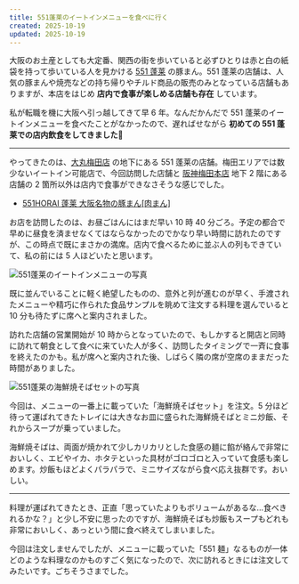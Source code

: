 ```yaml
---
title: 551蓬莱のイートインメニューを食べに行く
created: 2025-10-19
updated: 2025-10-19
---
```


大阪のお土産としても大定番、関西の街を歩いていると必ずひとりは赤と白の紙袋を持って歩いている人を見かける [551 蓬莱](https://www.551horai.co.jp/) の豚まん。551 蓬莱の店舗は、人気の豚まんや焼売などの持ち帰りやチルド商品の販売のみとなっている店舗もありますが、本店をはじめ **店内で食事が楽しめる店舗も存在** しています。

私が転職を機に大阪へ引っ越してきて早 6 年。なんだかんだで 551 蓬莱のイートインメニューを食べたことがなかったので、遅ればせながら **初めての 551 蓬莱での店内飲食をしてきました👲**

---

やってきたのは、[大丸梅田店](https://www.daimaru.co.jp/umedamise/) の地下にある 551 蓬莱の店舗。梅田エリアでは数少ないイートイン可能店で、今回訪問した店舗と [阪神梅田本店](https://www.hanshin-dept.jp/hshonten/index.html) 地下 2 階にある店舗の 2 箇所以外は店内で食事ができなさそうな感じでした。

- [551HORAI 蓬莱  大阪名物の豚まん[肉まん]](https://www.551horai.co.jp/)

お店を訪問したのは、お昼ごはんにはまだ早い 10 時 40 分ごろ。予定の都合で早めに昼食を済ませなくてはならなかったのでかなり早い時間に訪れたのですが、この時点で既にまさかの満席。店内で食べるために並ぶ人の列もできていて、私の前には 5 人ほどいたと思います。

![551蓬莱のイートインメニューの写真](fb282a93-cc2f-4142-07a2-64fafaddcc00)

既に並んでいることに軽く絶望したものの、意外と列が進むのが早く、手渡されたメニューや精巧に作られた食品サンプルを眺めて注文する料理を選んでいると 10 分も待たずに席へと案内されました。

訪れた店舗の営業開始が 10 時からとなっていたので、もしかすると開店と同時に訪れて朝食として食べに来ていた人が多く、訪問したタイミングで一斉に食事を終えたのかも。私が席へと案内された後、しばらく隣の席が空席のままだった時間がありました。

![551蓬莱の海鮮焼そばセットの写真](071bccc9-4bff-4bcd-8eb5-a605c769df00)

今回は、メニューの一番上に載っていた「海鮮焼そばセット」を注文。5 分ほど待って運ばれてきたトレイには大きなお皿に盛られた海鮮焼そばとミニ炒飯、それからスープが乗っていました。

海鮮焼そばは、両面が焼かれて少しカリカリとした食感の麺に餡が絡んで非常においしく、エビやイカ、ホタテといった具材がゴロゴロと入っていて食感も楽しめます。炒飯もほどよくパラパラで、ミニサイズながら食べ応え抜群です。おいしい。

---

料理が運ばれてきたとき、正直「思っていたよりもボリュームがあるな…食べきれるかな？」と少し不安に思ったのですが、海鮮焼そばも炒飯もスープもどれも非常においしく、あっという間に食べ終えてしまいました。

今回は注文しませんでしたが、メニューに載っていた「551 麺」なるものが一体どのような料理なのかものすごく気になったので、次に訪れるときには注文してみたいです。ごちそうさまでした。

